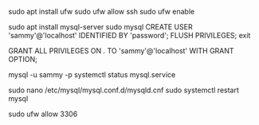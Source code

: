 sudo apt install ufw
sudo ufw allow ssh
sudo ufw enable

sudo apt install mysql-server
sudo mysql
CREATE USER 'sammy'@'localhost' IDENTIFIED BY 'password';
FLUSH PRIVILEGES;
exit

GRANT ALL PRIVILEGES ON *.* TO 'sammy'@'localhost' WITH GRANT OPTION;

mysql -u sammy -p
systemctl status mysql.service

sudo nano /etc/mysql/mysql.conf.d/mysqld.cnf
sudo systemctl restart mysql

sudo ufw allow 3306
